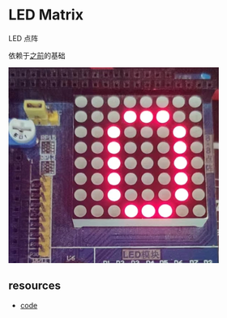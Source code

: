 # LED Matrix

LED 点阵

依赖于[之前](/experiment/07-IO-74HC595/README.md)的基础

![](assets/2023-03-09-23-31-24.png)

## resources

- <a class="Repos" target="_blank" href="main.c">code</a>
